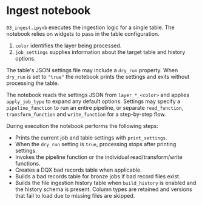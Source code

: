 # Ingest notebook

`03_ingest.ipynb` executes the ingestion logic for a single table. The notebook relies on widgets to pass in the table configuration.

1. `color` identifies the layer being processed.
2. `job_settings` supplies information about the target table and history options.

The table's JSON settings file may include a `dry_run` property. When `dry_run` is set to `"true"` the notebook prints the settings and exits without processing the table.

The notebook reads the settings JSON from `layer_*_<color>` and applies `apply_job_type` to expand any default options. Settings may specify a `pipeline_function` to run an entire pipeline, or separate `read_function`, `transform_function` and `write_function` for a step-by-step flow.

During execution the notebook performs the following steps:

- Prints the current job and table settings with `print_settings`.
- When the `dry_run` setting is `true`, processing stops after printing settings.
- Invokes the pipeline function or the individual read/transform/write functions.
- Creates a DQX bad records table when applicable.
- Builds a bad records table for bronze jobs if bad record files exist.
- Builds the file ingestion history table when `build_history` is enabled and the history schema is present. Column types are retained and versions that fail to load due to missing files are skipped.
